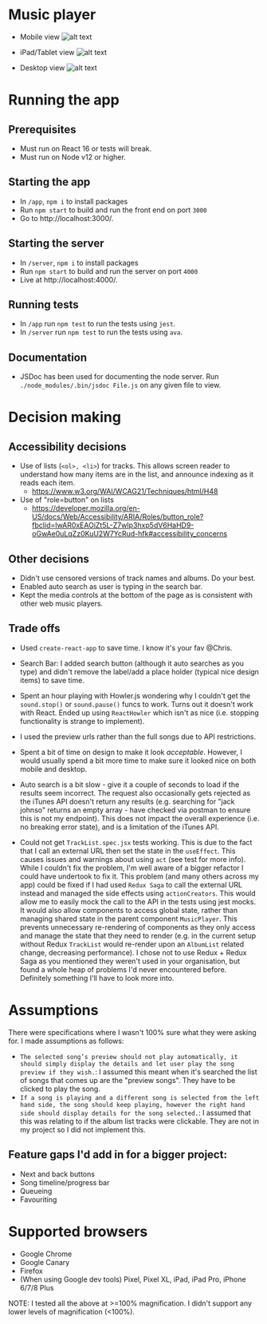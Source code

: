 # Music player
- Mobile view
![alt text](./assets/screenshot-mobile.png "Screenshot of app with mobile view")

- iPad/Tablet view
![alt text](./assets/screenshot-ipad.png "Screenshot of app with tablet view")

- Desktop view
![alt text](./assets/screenshot-desktop.png "Screenshot of app with desktop view")

# Running the app
## Prerequisites
- Must run on React 16 or tests will break.
- Must run on Node v12 or higher.

## Starting the app

-  In `/app`, `npm i` to install packages
-  Run `npm start` to build and run the front end on port `3000`
-  Go to http://localhost:3000/.

## Starting the server
-  In `/server`, `npm i` to install packages
-  Run `npm start` to build and run the server on port `4000`
-  Live at http://localhost:4000/.

## Running tests

-  In `/app` run `npm test` to run the tests using `jest`.
-  In `/server` run `npm test` to run the tests using `ava`.

## Documentation

-  JSDoc has been used for documenting the node server. Run `./node_modules/.bin/jsdoc File.js` on any given file to view.

# Decision making
## Accessibility decisions

- Use of lists (`<ol>, <li>`) for tracks. This allows screen reader to understand how many items are in the list, and announce indexing as it reads each item.
    - https://www.w3.org/WAI/WCAG21/Techniques/html/H48
- Use of "role=button" on lists
    - https://developer.mozilla.org/en-US/docs/Web/Accessibility/ARIA/Roles/button_role?fbclid=IwAR0xEAOiZt5L-Z7wIp3hxp5dV6HaHD9-oGwAe0uLqZz0KuU2W7YcRud-hfk#accessibility_concerns

## Other decisions
- Didn't use censored versions of track names and albums. Do your best.
- Enabled auto search as user is typing in the search bar.
- Kept the media controls at the bottom of the page as is consistent with other web music players.

## Trade offs
- Used `create-react-app` to save time. I know it's your fav @Chris.

- Search Bar: I added search button (although it auto searches as you type) and didn't remove the label/add a place holder (typical nice design items) to save time.

- Spent an hour playing with Howler.js wondering why I couldn't get the `sound.stop()` or `sound.pause()` funcs to work. Turns out it doesn't work with React. Ended up using `ReactHowler` which isn't as nice (i.e. stopping functionality is strange to implement).

- I used the preview urls rather than the full songs due to API restrictions.

- Spent a bit of time on design to make it look *acceptable*. However, I would usually spend a bit more time to make sure it looked nice on both mobile and desktop.

- Auto search is a bit slow - give it a couple of seconds to load if the results seem incorrect. The request also occasionally gets rejected as the iTunes API doesn't return any results (e.g. searching for "jack johnso" returns an empty array - have checked via postman to ensure this is not my endpoint). This does not impact the overall experience (i.e. no breaking error state), and is a limitation of the iTunes API.

- Could not get `TrackList.spec.jsx` tests working. This is due to the fact that I call an external URL then set the state in the `useEffect`. This causes issues and warnings about using `act` (see test for more info). While I couldn't fix the problem, I'm well aware of a bigger refactor I could have undertook to fix it. This problem (and many others across my app) could be fixed if I had used `Redux Saga` to call the external URL instead and managed the side effects using `actionCreators`. This would allow me to easily mock the call to the API in the tests using jest mocks. It would also allow components to access global state, rather than managing shared state in the parent component `MusicPlayer`. This prevents unnecessary re-rendering of components as they only access and manage the state that they need to render (e.g. in the current setup without Redux `TrackList` would re-render upon an `AlbumList` related change, decreasing performance). I chose not to use Redux + Redux Saga as you mentioned they weren't used in your organisation, but found a whole heap of problems I'd never encountered before. Definitely something I'll have to look more into.

# Assumptions
There were specifications where I wasn't 100% sure what they were asking for. I made assumptions as follows:

- `The selected song’s preview should not play automatically, it should simply display the details and let user play the song preview if they wish.`: I assumed this meant when it's searched the list of songs that comes up are the "preview songs". They have to be clicked to play the song.
- `If a song is playing and a different song is selected from the left hand side, the song should keep playing, however the right hand side should display details for the song selected.`: I assumed that this was relating to if the album list tracks were clickable. They are not in my project so I did not implement this.

## Feature gaps I'd add in for a bigger project:
- Next and back buttons
- Song timeline/progress bar
- Queueing
- Favouriting

# Supported browsers
- Google Chrome
- Google Canary
- Firefox
- (When using Google dev tools) Pixel, Pixel XL, iPad, iPad Pro, iPhone 6/7/8 Plus

NOTE: I tested all the above at >=100% magnification. I didn't support any lower levels of magnification (<100%).
